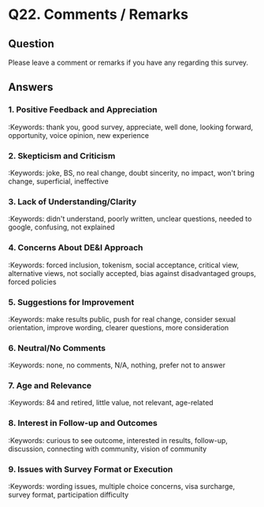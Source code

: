 # Q22. Comments / Remarks

## Question

Please leave a comment or remarks if you have any regarding this survey.

## Answers

### 1. Positive Feedback and Appreciation

:Keywords: thank you, good survey, appreciate, well done, looking forward, opportunity, voice opinion, new experience

### 2. Skepticism and Criticism

:Keywords: joke, BS, no real change, doubt sincerity, no impact, won't bring change, superficial, ineffective

### 3. Lack of Understanding/Clarity

:Keywords: didn't understand, poorly written, unclear questions, needed to google, confusing, not explained

### 4. Concerns About DE&I Approach

:Keywords: forced inclusion, tokenism, social acceptance, critical view, alternative views, not socially accepted, bias against disadvantaged groups, forced policies

### 5. Suggestions for Improvement

:Keywords: make results public, push for real change, consider sexual orientation, improve wording, clearer questions, more consideration

### 6. Neutral/No Comments

:Keywords: none, no comments, N/A, nothing, prefer not to answer

### 7. Age and Relevance

:Keywords: 84 and retired, little value, not relevant, age-related

### 8. Interest in Follow-up and Outcomes

:Keywords: curious to see outcome, interested in results, follow-up, discussion, connecting with community, vision of community

### 9. Issues with Survey Format or Execution

:Keywords: wording issues, multiple choice concerns, visa surcharge, survey format, participation difficulty
